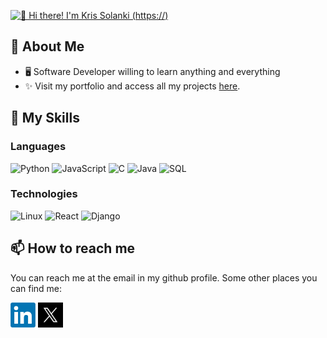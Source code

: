 [<img src="./assets/Banner Profile.gif" alt="👋 Hi there! I'm Kris Solanki (https://)" title="👋 Hi there! I'm Kris Solanki (https://raymond.li)"/>](https://site/)


## 📖 About Me

-   🖥 Software Developer willing to learn anything and everything
-   ✨ Visit my portfolio and access all my projects [here](https://krissolanki.netlify.app/).

## 🎒 My Skills

### Languages

![Python](https://img.shields.io/badge/-Python-000?&logo=Python)
![JavaScript](https://img.shields.io/badge/-JavaScript-000?&logo=JavaScript)
![C](https://img.shields.io/badge/-C-000?&logo=C)
![Java](https://img.shields.io/badge/-Java-000?&logo=Java&logoColor=007396)
![SQL](https://img.shields.io/badge/-SQL-000?&logo=MySQL)

### Technologies

![Linux](https://img.shields.io/badge/-Linux-000?&logo=Linux)
![React](https://img.shields.io/badge/-React-000?&logo=React)
![Django](https://img.shields.io/badge/-Django-00?&logo=Django&logoColor=007396)


## 📫 How to reach me

You can reach me at the email in my github profile. Some other places you can find me:

[<img src="./assets/LinkedIn.png" height="40em" align="center" alt="Follow Kris on LinkedIn" title="Follow Kris on LinkedIn"/>](https://www.linkedin.com/in/kris-solanki-720b1a263)
[<img src="./assets/Twitter.png" height="40em" align="center" alt="Follow Kris on Twitter" title="Follow Kris on Twitter"/>](https://twitter.com/solanki_kr61454?t=tFnaGyEZ6p9L4vs5mxsUow&s=08)
